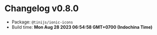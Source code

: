 # Changelog v0.8.0

- Package: `@tinijs/ionic-icons`
- Build time: **Mon Aug 28 2023 06:54:58 GMT+0700 (Indochina Time)**

